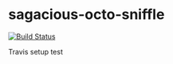 # sagacious-octo-sniffle

[![Build Status](https://travis-ci.org/kode9/sagacious-octo-sniffle.svg?branch=master)](https://travis-ci.org/kode9/sagacious-octo-sniffle)

Travis setup test
